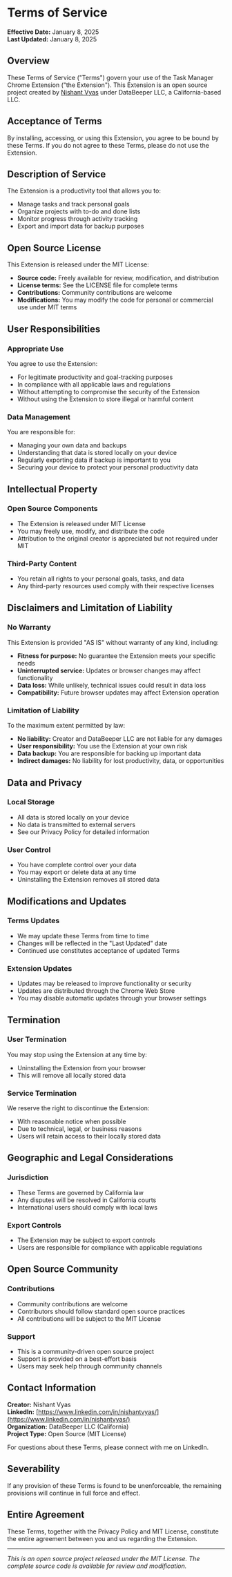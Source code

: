 # Terms of Service

**Effective Date:** January 8, 2025  
**Last Updated:** January 8, 2025

## Overview

These Terms of Service ("Terms") govern your use of the Task Manager Chrome Extension ("the Extension"). This Extension is an open source project created by [Nishant Vyas](https://www.linkedin.com/in/nishantvyas/) under DataBeeper LLC, a California-based LLC.

## Acceptance of Terms

By installing, accessing, or using this Extension, you agree to be bound by these Terms. If you do not agree to these Terms, please do not use the Extension.

## Description of Service

The Extension is a productivity tool that allows you to:
- Manage tasks and track personal goals
- Organize projects with to-do and done lists
- Monitor progress through activity tracking
- Export and import data for backup purposes

## Open Source License

This Extension is released under the MIT License:
- **Source code:** Freely available for review, modification, and distribution
- **License terms:** See the LICENSE file for complete terms
- **Contributions:** Community contributions are welcome
- **Modifications:** You may modify the code for personal or commercial use under MIT terms

## User Responsibilities

### Appropriate Use
You agree to use the Extension:
- For legitimate productivity and goal-tracking purposes
- In compliance with all applicable laws and regulations
- Without attempting to compromise the security of the Extension
- Without using the Extension to store illegal or harmful content

### Data Management
You are responsible for:
- Managing your own data and backups
- Understanding that data is stored locally on your device
- Regularly exporting data if backup is important to you
- Securing your device to protect your personal productivity data

## Intellectual Property

### Open Source Components
- The Extension is released under MIT License
- You may freely use, modify, and distribute the code
- Attribution to the original creator is appreciated but not required under MIT

### Third-Party Content
- You retain all rights to your personal goals, tasks, and data
- Any third-party resources used comply with their respective licenses

## Disclaimers and Limitation of Liability

### No Warranty
This Extension is provided "AS IS" without warranty of any kind, including:
- **Fitness for purpose:** No guarantee the Extension meets your specific needs
- **Uninterrupted service:** Updates or browser changes may affect functionality
- **Data loss:** While unlikely, technical issues could result in data loss
- **Compatibility:** Future browser updates may affect Extension operation

### Limitation of Liability
To the maximum extent permitted by law:
- **No liability:** Creator and DataBeeper LLC are not liable for any damages
- **User responsibility:** You use the Extension at your own risk
- **Data backup:** You are responsible for backing up important data
- **Indirect damages:** No liability for lost productivity, data, or opportunities

## Data and Privacy

### Local Storage
- All data is stored locally on your device
- No data is transmitted to external servers
- See our Privacy Policy for detailed information

### User Control
- You have complete control over your data
- You may export or delete data at any time
- Uninstalling the Extension removes all stored data

## Modifications and Updates

### Terms Updates
- We may update these Terms from time to time
- Changes will be reflected in the "Last Updated" date
- Continued use constitutes acceptance of updated Terms

### Extension Updates
- Updates may be released to improve functionality or security
- Updates are distributed through the Chrome Web Store
- You may disable automatic updates through your browser settings

## Termination

### User Termination
You may stop using the Extension at any time by:
- Uninstalling the Extension from your browser
- This will remove all locally stored data

### Service Termination
We reserve the right to discontinue the Extension:
- With reasonable notice when possible
- Due to technical, legal, or business reasons
- Users will retain access to their locally stored data

## Geographic and Legal Considerations

### Jurisdiction
- These Terms are governed by California law
- Any disputes will be resolved in California courts
- International users should comply with local laws

### Export Controls
- The Extension may be subject to export controls
- Users are responsible for compliance with applicable regulations

## Open Source Community

### Contributions
- Community contributions are welcome
- Contributors should follow standard open source practices
- All contributions will be subject to the MIT License

### Support
- This is a community-driven open source project
- Support is provided on a best-effort basis
- Users may seek help through community channels

## Contact Information

**Creator:** Nishant Vyas  
**LinkedIn:** [https://www.linkedin.com/in/nishantvyas/](https://www.linkedin.com/in/nishantvyas/)  
**Organization:** DataBeeper LLC (California)  
**Project Type:** Open Source (MIT License)

For questions about these Terms, please connect with me on LinkedIn.

## Severability

If any provision of these Terms is found to be unenforceable, the remaining provisions will continue in full force and effect.

## Entire Agreement

These Terms, together with the Privacy Policy and MIT License, constitute the entire agreement between you and us regarding the Extension.

---

*This is an open source project released under the MIT License. The complete source code is available for review and modification.*